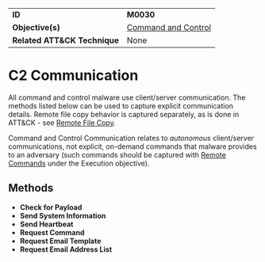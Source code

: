 |||
|---------|------------------------|
|**ID**|**M0030**|
|**Objective(s)**|[Command and Control](../command-and-control)|
|**Related ATT&CK Technique**|None|

C2 Communication
================
All command and control malware use client/server communication. The methods listed below can be used to capture explicit communication details. Remote file copy behavior is captured separately, as is done in ATT&CK - see [Remote File Copy](../command-and-control/remote-file-copy.md).

Command and Control Communication relates to *autonomous* client/server communications, not explicit, on-demand commands that malware provides to an adversary (such commands should be captured with [Remote Commands](../execution/remote-commands.md) under the Execution objective).

Methods
-------
* **Check for Payload**
* **Send System Information**
* **Send Heartbeat**
* **Request Command**
* **Request Email Template**
* **Request Email Address List**